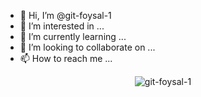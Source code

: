 - 👋 Hi, I’m @git-foysal-1
- 👀 I’m interested in ...
- 🌱 I’m currently learning ...
- 💞️ I’m looking to collaborate on ...
- 📫 How to reach me ...

<!---
git-foysal-1/git-foysal-1 is a ✨ special ✨ repository because its `README.md` (this file) appears on your GitHub profile.
You can click the Preview link to take a look at your changes.
--->
<p align="center"><img  src="https://github-readme-streak-stats.herokuapp.com/?user=git-foysal-1&show_icons=true&theme=gotham" alt="git-foysal-1" /></p>
